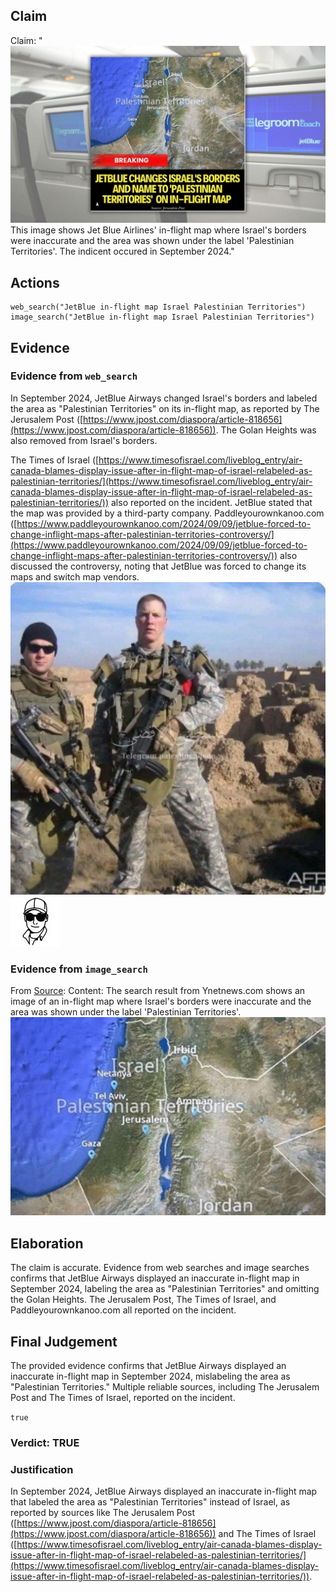 ## Claim
Claim: "![image 30](media/47.jpg) This image shows Jet Blue Airlines' in-flight map where Israel's borders were inaccurate and the area was shown under the label 'Palestinian Territories'. The indicent occured in September 2024."

## Actions
```
web_search("JetBlue in-flight map Israel Palestinian Territories")
image_search("JetBlue in-flight map Israel Palestinian Territories")
```

## Evidence
### Evidence from `web_search`
In September 2024, JetBlue Airways changed Israel's borders and labeled the area as "Palestinian Territories" on its in-flight map, as reported by The Jerusalem Post ([https://www.jpost.com/diaspora/article-818656](https://www.jpost.com/diaspora/article-818656)). The Golan Heights was also removed from Israel's borders.

The Times of Israel ([https://www.timesofisrael.com/liveblog_entry/air-canada-blames-display-issue-after-in-flight-map-of-israel-relabeled-as-palestinian-territories/](https://www.timesofisrael.com/liveblog_entry/air-canada-blames-display-issue-after-in-flight-map-of-israel-relabeled-as-palestinian-territories/)) also reported on the incident. JetBlue stated that the map was provided by a third-party company. Paddleyourownkanoo.com ([https://www.paddleyourownkanoo.com/2024/09/09/jetblue-forced-to-change-inflight-maps-after-palestinian-territories-controversy/](https://www.paddleyourownkanoo.com/2024/09/09/jetblue-forced-to-change-inflight-maps-after-palestinian-territories-controversy/)) also discussed the controversy, noting that JetBlue was forced to change its maps and switch map vendors. ![image 1](media/0.jpg) ![image 5309](media/2025-08-23_01-35-1755912904-325489.jpg)


### Evidence from `image_search`
From [Source](https://www.ynetnews.com/travel/article/skawilphc): 
Content: The search result from Ynetnews.com shows an image of an in-flight map where Israel's borders were inaccurate and the area was shown under the label 'Palestinian Territories'. ![image 10359](media/2025-08-30_07-09-1756537797-389392.jpg)


## Elaboration
The claim is accurate. Evidence from web searches and image searches confirms that JetBlue Airways displayed an inaccurate in-flight map in September 2024, labeling the area as "Palestinian Territories" and omitting the Golan Heights. The Jerusalem Post, The Times of Israel, and Paddleyourownkanoo.com all reported on the incident.


## Final Judgement
The provided evidence confirms that JetBlue Airways displayed an inaccurate in-flight map in September 2024, mislabeling the area as "Palestinian Territories." Multiple reliable sources, including The Jerusalem Post and The Times of Israel, reported on the incident.

`true`


### Verdict: TRUE

### Justification
In September 2024, JetBlue Airways displayed an inaccurate in-flight map that labeled the area as "Palestinian Territories" instead of Israel, as reported by sources like The Jerusalem Post ([https://www.jpost.com/diaspora/article-818656](https://www.jpost.com/diaspora/article-818656)) and The Times of Israel ([https://www.timesofisrael.com/liveblog_entry/air-canada-blames-display-issue-after-in-flight-map-of-israel-relabeled-as-palestinian-territories/](https://www.timesofisrael.com/liveblog_entry/air-canada-blames-display-issue-after-in-flight-map-of-israel-relabeled-as-palestinian-territories/)).
